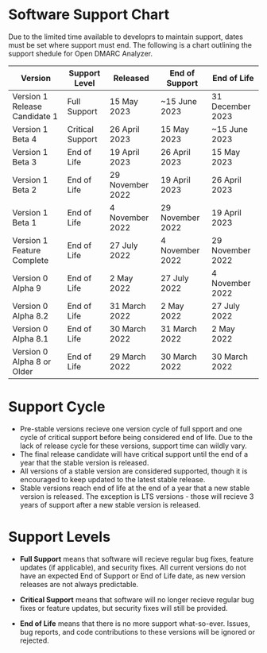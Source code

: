 # Software Support Chart

Due to the limited time available to developrs to maintain support, dates must be set where support must end. The following is a chart outlining the support shedule for Open DMARC Analyzer.

| Version                             | Support Level    | Released         | End of Support   | End of Life      |
| ----------------------------------- | ---------------- | ---------------- | ---------------- | ---------------- |
| Version 1 Release Candidate 1       | Full Support     | 15 May 2023      | ~15 June 2023    | 31 December 2023 |
| Version 1 Beta 4                    | Critical Support | 26 April 2023    | 15 May 2023      | ~15 June 2023    |
| Version 1 Beta 3                    | End of Life      | 19 April 2023    | 26 April 2023    | 15 May 2023      |
| Version 1 Beta 2                    | End of Life      | 29 November 2022 | 19 April 2023    | 26 April 2023    |
| Version 1 Beta 1                    | End of Life      | 4 November 2022  | 29 November 2022 | 19 April 2023    |
| Version 1 Feature Complete          | End of Life      | 27 July 2022     | 4 November 2022  | 29 November 2022 |
| Version 0 Alpha 9                   | End of Life      | 2 May 2022       | 27 July 2022     | 4 November 2022  |
| Version 0 Alpha 8.2                 | End of Life      | 31 March 2022    | 2 May 2022       | 27 July 2022     |
| Version 0 Alpha 8.1                 | End of Life      | 30 March 2022    | 31 March 2022    | 2 May 2022       |
| Version 0 Alpha 8 or Older          | End of Life      | 29 March 2022    | 30 March 2022    | 30 March 2022    |

# Support Cycle

- Pre-stable versions recieve one version cycle of full spport and one cycle of critical support before being considered end of life. Due to the lack of release cycle for these versions, support time can wildly vary.
- The final release candidate will have critical support until the end of a year that the stable version is released.
- All versions of a stable version are considered supported, though it is encouraged to keep updated to the latest stable release.
- Stable versions reach end of life at the end of a year that a new stable version is released. The exception is LTS versions - those will recieve 3 years of support after a new stable version is released.

# Support Levels

- **Full Support** means that software will recieve regular bug fixes, feature updates (if applicable), and security fixes. All current versions do not have an expected End of Support or End of Life date, as new version releases are not always predictable.

- **Critical Support** means that software will no longer recieve regular bug fixes or feature updates, but security fixes will still be provided.

- **End of Life** means that there is no more support what-so-ever. Issues, bug reports, and code contributions to these versions will be ignored or rejected.
